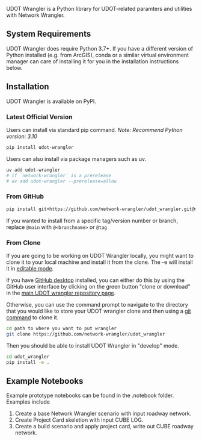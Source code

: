 UDOT Wrangler is a Python library for UDOT-related paramters and utilities with Network Wrangler.

## System Requirements
UDOT Wrangler does require Python 3.7+. If you have a different version of Python installed (e.g. from ArcGIS), conda or a similar virtual environment manager can care of installing it for you in the installation instructions below.

## Installation
UDOT Wrangler is available on PyPI.

### Latest Official Version
Users can install via standard pip command. _Note: Recommend Python version: 3.10_
```bash
pip install udot-wrangler
```

Users can also install via package managers such as uv.
```bash
uv add udot-wrangler
# if `network-wrangler` is a prerelease
# uv add udot-wrangler --prerelease=allow
```

### From GitHub
```bash
pip install git+https://github.com/network-wrangler/udot_wrangler.git@main#egg=udot_wrangler
```

If you wanted to install from a specific tag/version number or branch, replace `@main` with `@<branchname>`  or `@tag`

### From Clone

If you are going to be working on UDOT Wrangler locally, you might want to clone it to your local machine and install it from the clone.  The -e will install it in [editable mode](https://pip.pypa.io/en/stable/reference/pip_install/?highlight=editable#editable-installs).

If you have [GitHub desktop](https://desktop.github.com/) installed, you can either do this by using the GitHub user interface by clicking on the green button "clone or download" in the [main UDOT wrangler repository page](https://github.com/network-wrangler/udot_wrangler).

Otherwise, you can use the command prompt to navigate to the directory that you would like to store your UDOT wrangler clone and then using a [git command](https://git-scm.com/downloads) to clone it.

```bash
cd path to where you want to put wrangler
git clone https://github.com/network-wrangler/udot_wrangler
```

Then you should be able to install UDOT Wrangler in "develop" mode.

```bash
cd udot_wrangler
pip install -e .
```
## Example Notebooks
Example prototype notebooks can be found in the .notebook folder. Examples include
1. Create a base Network Wrangler scenario with input roadway network.
2. Create Project Card skeletion with input CUBE LOG.
3. Create a build scenario and apply project card, write out CUBE roadway network.